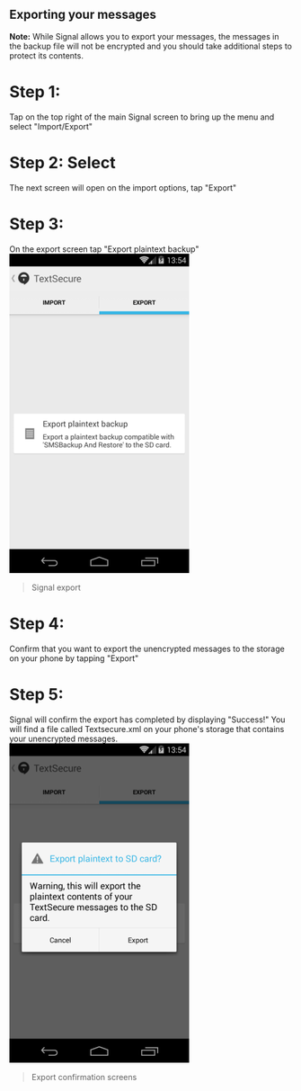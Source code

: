 ## Exporting your messages

**Note:** While Signal allows you to export your messages, the messages in the backup file will not be encrypted and you should take additional steps to protect its contents.
<br>
# Step 1:
Tap on the top right of the main Signal screen to bring up the menu and select "Import/Export"
<br>
# Step 2: Select
 The next screen will open on the import options, tap "Export"
<br>
# Step 3:
On the export screen tap "Export plaintext backup"
<br>
![17s.png](17s.png)
> Signal export

# Step 4:
Confirm that you want to export the unencrypted messages to the storage on your phone by tapping "Export"
<br>
# Step 5:
Signal will confirm the export has completed by displaying "Success!" You will find a file called Textsecure.xml on your phone's storage that contains your unencrypted messages.
<br>
![18s.png](18s.png)
> Export confirmation screens

